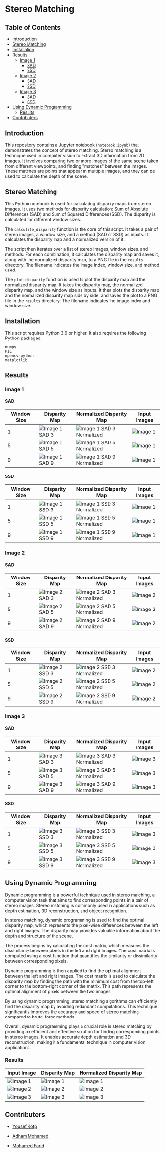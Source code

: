 # Stereo Matching


## Table of Contents
- [Introduction](#introduction)
- [Stereo Matching](#stereo-matching)
- [Installation](#installation)
- [Results](#results)
  - [Image 1](#image-1)
    - [SAD](#sad)
    - [SSD](#ssd)
  - [Image 2](#image-2)
    - [SAD](#sad-1)
    - [SSD](#ssd-1)
  - [Image 3](#image-3)
    - [SAD](#sad-2)
    - [SSD](#ssd-2)
- [Using Dynamic Programming](#using-dynamic-programming)
    - [Results](#results-1)
- [Contributers](#contributers)


## Introduction
This repository contains a Jupyter notebook (`notebook.ipynb`) that demonstrates the concept of stereo matching. Stereo matching is a technique used in computer vision to extract 3D information from 2D images. It involves comparing two or more images of the same scene taken from different viewpoints, and finding "matches" between the images. These matches are points that appear in multiple images, and they can be used to calculate the depth of the scene.

## Stereo Matching

This Python notebook is used for calculating disparity maps from stereo images. It uses two methods for disparity calculation: Sum of Absolute Differences (SAD) and Sum of Squared Differences (SSD). The disparity is calculated for different window sizes.

The `calculate_disparity` function is the core of this script. It takes a pair of stereo images, a window size, and a method (SAD or SSD) as inputs. It calculates the disparity map and a normalized version of it.

The script then iterates over a list of stereo images, window sizes, and methods. For each combination, it calculates the disparity map and saves it, along with the normalized disparity map, to a PNG file in the `results` directory. The filename indicates the image index, window size, and method used.

The `plot_disparity` function is used to plot the disparity map and the normalized disparity map. It takes the disparity map, the normalized disparity map, and the window size as inputs. It then plots the disparity map and the normalized disparity map side by side, and saves the plot to a PNG file in the `results` directory. The filename indicates the image index and window size.

## Installation

This script requires Python 3.6 or higher. It also requires the following Python packages:
```
numpy
PIL
opencv-python
matplotlib
```

## Results

### Image 1

#### SAD

| Window Size | Disparity Map | Normalized Disparity Map | Input Images | 
| ----------- | ------------- | ------------------------ | ------------ |
| 1           | ![Image 1 SAD 3](results/1/disparity_map_window_size_1_SAD.png) | ![Image 1 SAD 3 Normalized](results/1/normalized_disparity_map_window_size_1_SAD.png) | ![Image 1](material/l1.png) |
| 5           | ![Image 1 SAD 5](results/1/disparity_map_window_size_5_SAD.png) | ![Image 1 SAD 5 Normalized](results/1/normalized_disparity_map_window_size_5_SAD.png) | ![Image 1](material/l1.png) |
| 9           | ![Image 1 SAD 9](results/1/disparity_map_window_size_9_SAD.png) | ![Image 1 SAD 9 Normalized](results/1/normalized_disparity_map_window_size_9_SAD.png) | ![Image 1](material/l1.png) |

#### SSD

| Window Size | Disparity Map | Normalized Disparity Map | Input Images |
| ----------- | ------------- | ------------------------ | ------------ |
| 1           | ![Image 1 SSD 3](results/1/disparity_map_window_size_1_SSD.png) | ![Image 1 SSD 3 Normalized](results/1/normalized_disparity_map_window_size_1_SSD.png) | ![Image 1](material/l1.png) |
| 5           | ![Image 1 SSD 5](results/1/disparity_map_window_size_5_SSD.png) | ![Image 1 SSD 5 Normalized](results/1/normalized_disparity_map_window_size_5_SSD.png) | ![Image 1](material/l1.png) |
| 9           | ![Image 1 SSD 9](results/1/disparity_map_window_size_9_SSD.png) | ![Image 1 SSD 9 Normalized](results/1/normalized_disparity_map_window_size_9_SSD.png) | ![Image 1](material/l1.png) |

### Image 2

#### SAD

| Window Size | Disparity Map | Normalized Disparity Map | Input Images |
| ----------- | ------------- | ------------------------ | ------------ |
| 1           | ![Image 2 SAD 3](results/2/disparity_map_window_size_1_SAD.png) | ![Image 2 SAD 3 Normalized](results/2/normalized_disparity_map_window_size_1_SAD.png) | ![Image 2](material/l2.png) |
| 5           | ![Image 2 SAD 5](results/2/disparity_map_window_size_5_SAD.png) | ![Image 2 SAD 5 Normalized](results/2/normalized_disparity_map_window_size_5_SAD.png) | ![Image 2](material/l2.png) |
| 9           | ![Image 2 SAD 9](results/2/disparity_map_window_size_9_SAD.png) | ![Image 2 SAD 9 Normalized](results/2/normalized_disparity_map_window_size_9_SAD.png) | ![Image 2](material/l2.png) |

#### SSD

| Window Size | Disparity Map | Normalized Disparity Map | Input Images |
| ----------- | ------------- | ------------------------ | ------------ |
| 1           | ![Image 2 SSD 3](results/2/disparity_map_window_size_1_SSD.png) | ![Image 2 SSD 3 Normalized](results/2/normalized_disparity_map_window_size_1_SSD.png) | ![Image 2](material/l2.png) |
| 5           | ![Image 2 SSD 5](results/2/disparity_map_window_size_5_SSD.png) | ![Image 2 SSD 5 Normalized](results/2/normalized_disparity_map_window_size_5_SSD.png) | ![Image 2](material/l2.png) |
| 9           | ![Image 2 SSD 9](results/2/disparity_map_window_size_9_SSD.png) | ![Image 2 SSD 9 Normalized](results/2/normalized_disparity_map_window_size_9_SSD.png) | ![Image 2](material/l2.png) |

### Image 3

#### SAD

| Window Size | Disparity Map | Normalized Disparity Map | Input Images |
| ----------- | ------------- | ------------------------ | ------------ |
| 1           | ![Image 3 SAD 3](results/3/disparity_map_window_size_1_SAD.png) | ![Image 3 SAD 3 Normalized](results/3/normalized_disparity_map_window_size_1_SAD.png) | ![Image 3](material/l3.png) |
| 5           | ![Image 3 SAD 5](results/3/disparity_map_window_size_5_SAD.png) | ![Image 3 SAD 5 Normalized](results/3/normalized_disparity_map_window_size_5_SAD.png) | ![Image 3](material/l3.png) |
| 9           | ![Image 3 SAD 9](results/3/disparity_map_window_size_9_SAD.png) | ![Image 3 SAD 9 Normalized](results/3/normalized_disparity_map_window_size_9_SAD.png) | ![Image 3](material/l3.png) |

#### SSD

| Window Size | Disparity Map | Normalized Disparity Map | Input Images |
| ----------- | ------------- | ------------------------ | ------------ |
| 1           | ![Image 3 SSD 3](results/3/disparity_map_window_size_1_SSD.png) | ![Image 3 SSD 3 Normalized](results/3/normalized_disparity_map_window_size_1_SSD.png) | ![Image 3](material/l3.png) |
| 5           | ![Image 3 SSD 5](results/3/disparity_map_window_size_5_SSD.png) | ![Image 3 SSD 5 Normalized](results/3/normalized_disparity_map_window_size_5_SSD.png) | ![Image 3](material/l3.png) |
| 9           | ![Image 3 SSD 9](results/3/disparity_map_window_size_9_SSD.png) | ![Image 3 SSD 9 Normalized](results/3/normalized_disparity_map_window_size_9_SSD.png) | ![Image 3](material/l3.png) |


## Using Dynamic Programming
Dynamic programming is a powerful technique used in stereo matching, a computer vision task that aims to find corresponding points in a pair of stereo images. Stereo matching is commonly used in applications such as depth estimation, 3D reconstruction, and object recognition.

In stereo matching, dynamic programming is used to find the optimal disparity map, which represents the pixel-wise differences between the left and right images. The disparity map provides valuable information about the depth and structure of the scene.

The process begins by calculating the cost matrix, which measures the dissimilarity between pixels in the left and right images. The cost matrix is computed using a cost function that quantifies the similarity or dissimilarity between corresponding pixels.

Dynamic programming is then applied to find the optimal alignment between the left and right images. The cost matrix is used to calculate the disparity map by finding the path with the minimum cost from the top-left corner to the bottom-right corner of the matrix. This path represents the optimal alignment of pixels between the two images.

By using dynamic programming, stereo matching algorithms can efficiently find the disparity map by avoiding redundant computations. This technique significantly improves the accuracy and speed of stereo matching compared to brute-force methods.

Overall, dynamic programming plays a crucial role in stereo matching by providing an efficient and effective solution for finding corresponding points in stereo images. It enables accurate depth estimation and 3D reconstruction, making it a fundamental technique in computer vision applications.

### Results

| Input Image | Disparity Map | Normalized Disparity Map |
| ----------- | ------------- | ------------------------ |
| ![Image 1](material/l1.png) | ![Image 1](results/dp/disparity_dp_1.png) | ![Image 1](results/dp/normalized_disparity_dp_1.png) |
| ![Image 2](material/l2.png) | ![Image 2](results/dp/disparity_dp_2.png) | ![Image 2](results/dp/normalized_disparity_dp_2.png) |
| ![Image 3](material/l3.png) | ![Image 3](results/dp/disparity_dp_3.png) | ![Image 3](results/dp/normalized_disparity_dp_3.png) |





## Contributers

- [Yousef Kotp](https://github.com/yousefkotp)

- [Adham Mohamed](https://github.com/adhammohamed1)

- [Mohamed Farid](https://github.com/MohamedFarid612)
